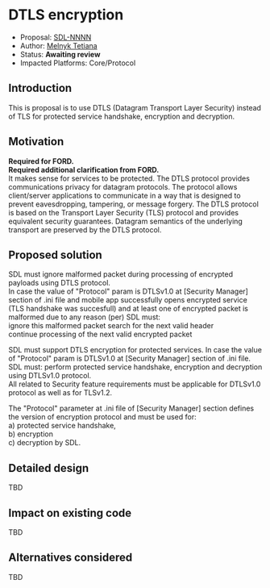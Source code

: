 # DTLS encryption

* Proposal: [SDL-NNNN](NNNN-DTLS-encryption.md)
* Author: [Melnyk Tetiana](https://github.com/TMelnyk)
* Status: **Awaiting review**
* Impacted Platforms: Core/Protocol


## Introduction

This is proposal is to use DTLS (Datagram Transport Layer Security) instead of TLS for protected service handshake, encryption and decryption.

## Motivation

**Required for FORD.**   
**Required additional clarification from FORD.**   
It makes sense for services to be protected. The DTLS protocol provides communications privacy for datagram protocols. The protocol allows client/server applications to communicate in a way that is designed to prevent eavesdropping, tampering, or message forgery. The DTLS protocol is based on the Transport Layer Security (TLS) protocol and provides equivalent security guarantees. Datagram semantics of the underlying transport are preserved by the DTLS protocol.

## Proposed solution

SDL must ignore malformed packet during processing of encrypted payloads using DTLS protocol.   
In case the value of "Protocol" param is DTLSv1.0 at [Security Manager] section of .ini file
and mobile app successfully opens encrypted service (TLS handshake was succesfull)
and at least one of encrypted packet is malformed due to any reason (per)
SDL must:   
ignore this malformed packet
search for the next valid header   
continue processing of the next valid encrypted packet   

SDL must support DTLS encryption for protected services.
In case the value of "Protocol" param is DTLSv1.0 at [Security Manager] section of .ini file.   
SDL must: perform protected service handshake, encryption and decryption using DTLSv1.0 protocol.   
All related to Security feature requirements must be applicable for DTLSv1.0 protocol as well as for TLSv1.2.   

The "Protocol" parameter at .ini file of [Security Manager] section defines the version of encryption protocol and must be used for:   
a) protected service handshake,   
b) encryption   
c) decryption by SDL.   

## Detailed design
TBD

## Impact on existing code
TBD

## Alternatives considered
TBD
